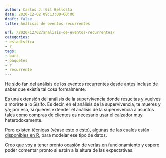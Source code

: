 ```yaml
---
author: Carlos J. Gil Bellosta
date: 2020-12-02 09:13:00+00:00
draft: false
title: Análisis de eventos recurrentes

url: /2020/12/02/analisis-de-eventos-recurrentes/
categories:
- estadística
- r
tags:
- bart
- paquetes
- r
- recurrente
---
```


He sido fan del análisis de los eventos recurrentes desde antes incluso de saber que existía tal cosa formalmente.

Es una extensión del análisis de la supervivencia donde resucitas y vuelves a morirte a lo Sísifo. Es decir, en el análisis de la supervivencia, te mueres y ya; por eso, si quieres extender el análisis de la supervivencia a asuntos tales como compras de clientes  es necesario usar el calzador muy heterodoxamente.

Pero existen técnicas (véase
[esto](https://www.omicsonline.org/open-access/an-overview-of-statistical-models-for-recurrent-events-analysis-a-review-2327-4972-1000354-105753.html)
o [esto](https://bmcmedresmethodol.biomedcentral.com/articles/10.1186/s12874-017-0462-x)),
algunas de las cuales están [disponibles en R](https://cran.r-project.org/web/packages/BART/vignettes/the-BART-R-package.pdf), para modelar ese tipo de datos.

Creo que voy a tener pronto ocasión de verlas en funcionamiento y espero poder comentar pronto si están a la altura de las expectativas.